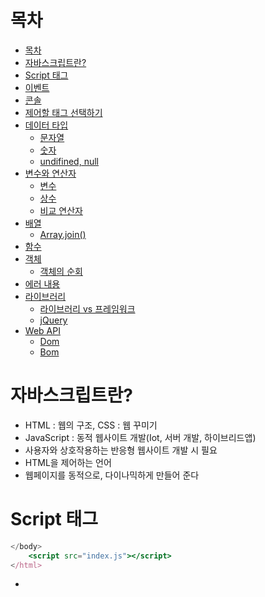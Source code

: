 # 목차
- [목차](#목차)
- [자바스크립트란?](#자바스크립트란?)
- [Script 태그](#Script-태그)
- [이벤트](#이벤트)
- [콘솔](#콘솔)
- [제어할 태그 선택하기](#제어할-태그-선택하기)
- [데이터 타입](#데이터-타입)
  - [문자열](#문자열)
  - [숫자](#숫자)
  - [undifined, null](#undifined,-null)
- [변수와 연산자](#변수와-연산자)
  - [변수](#변수)
  - [상수](#상수)
  - [비교 연산자](#비교-연산자)
- [배열](#배열)
  - [Array.join()](#Array.join())
- [함수](#함수)
- [객체](#객체)
  - [객체의 순회](#객체의-순회)
- [에러 내용](#에러-내용)
- [라이브러리](#라이브러리)
  - [라이브러리 vs 프레임워크](#라이브러리-vs-프레임워크)
  - [jQuery](#jQuery)
- [Web API](#Web-API)
  - [Dom](#Dom)
  - [Bom](#Bom)

# 자바스크립트란?

- HTML : 웹의 구조, CSS : 웹 꾸미기
- JavaScript : 동적 웹사이트 개발(Iot, 서버 개발, 하이브리드앱)
- 사용자와 상호작용하는 반응형 웹사이트 개발 시 필요
- HTML을 제어하는 언어
- 웹페이지를 동적으로, 다이나믹하게 만들어 준다

# Script 태그

```jsx
</body>
	<script src="index.js"></script>
</html>

```

- <script>태그를 사용하여 html 내부에서 javaScript 코드를 작성한다.
- js파일로 작성 후 <script> 태그 안에 src의 속성값으로 js파일을 입력하여 html파일과 연동한다.
- 캐시로 한번 js파일을 다운받으면 수정되기 전까지 저장해두기 때문에 자원을 절감할 수 있다.
- script태그는 body의 닫는 태그 뒤에 위치하는 것이 좋다.
- `document.write()` 웹에 표시, 동적인 결과 (HTML은 정적인 결과)
- `console.log();` 특정 변수 내 데이터 확인
- 우클릭 + 검사 or F12로 변수 데이터 확인
- 변수의 데이터를 웹 화면에 출력할 때 사용하는 명령어는 `document.write(변수명)`
- `document.writeln();`을 사용하면 출력값 사이에 공백을 넣을 수 있다.

# 이벤트

- `on~` 으로 시작하는 속성(이벤트)의 값으로는 항상 javascript가 와야 한다.
- js코드를 읽고 대기하다가, 이벤트가 일어났을 때 js코드를 해석하여 실행한다.
- 이를 통해 사용자와 상호작용 하는 웹을 만들 수 있다.

# 콘솔

- 개발자 도구의 Console을 이용하여 js코드를 실행시키면 웹 안에 삽입된 js처럼 동작한다.
- elements를 보며 Console을 동시에 보고싶으면 esc를 누른다.
- JS는 웹사이트를 만들 때 뿐만 아니라, 웹을 나의 필요에 따라 사용할 때에도 유용하다.
- 실행을 유보하고 싶을 때에는 `Shift+Enter`

# 제어할 태그 선택하기

- `on` 속성에서 value를 `document.querySelector('element')`로 선택한 후
- `.style` 로 이벤트 시 해당 element에 적용할 CSS를 설정
- `querySelector` 는 첫 번째로 등장하는 태그의 element를 선택하므로
- 태그의 모든 element를 선택하려면 `querySelectorAll('element')`
- element들을 노드리스트로 반환한다.

# 데이터 타입

- 8가지 데이터 타입이 있다.
    1. String : 문자열
    2. Number : 숫자
    3. Boolean : 불린
    4. Function : 함수
    5. Object : 객체
    6. Array : 배열
    7. undefined : 정의되지 않음
    8. null : 널

• **`typeof()`**는 피연산자의 자료형을 문자열로 리턴한다.

## 문자열

- 문자열 프로퍼티와 메소드

```jsx
let str1 = "Hello World";

str1.length; // 문자열 길이
str1.charAt(0); // 첫번째 문자 추출
str1.split(" "); // 공백 기준으로 문자 나눈 배열 출력
```

- 문자열 메소드 `repeat()`는 주어진 옵션의 count만큼 문자열을 반복하여 출력 `“*”.repeat(3) → “***”`
- 문자열 메소드 `indexOf()` 는 매개변수인 문자(열)의 위치를 반환
- 문자열에 상수를 곱하여 출력하는 게 불가. `“*” * 3 → NaN`
- `trim()` 메소드는 문자열의 좌우 공백을 없애준다.
- 문자열의 산술 연산은 덧셈은 문자를 더하고, 나머지는 숫자 연산을 한다.
- 문자열에서  역슬래시 \를 통해 따옴표를 문자로 사용 가능 `‘He \’s a boy’`

## 숫자

- Math 라이브러리 연산 메소드

```jsx
Math.abs() : 절댓값

Math.ceil() : 올림

Math.floor() : 내림

Math.random() : 임의의 숫자 출력
```

- 문자나 실수를 정수/실수로 변환하는 메소드

```jsx
parseInt() : 정수 형태로 변환

parseFloat() : 실수 형태로 변환
```

## undifined, null

- `undefined` : 변수 안에 데이터를 입력하지 않은 상태 (데이터가 없는 것)
- `null` : 개발자가 임의로 변수 안에 빈 데이터를 삽입한 상태(빈 데이터를 지정한 것)

```jsx
 var unde;
 var empty = null;
```


# 변수와 연산자

## 변수

- 값이 변할 수 있다.
- 대입 연산자를 통해 값을 설정할 수 있다.
- variable

## 상수

- 값이 변할 수 없다.
- constant

## 비교연산자

`==` , `!=` 은 단순 값비교, `===` , `!==`은 타입까지 비교

```jsx
console.log(10 == "10") // true;
console.log(10 != "10") // false;

console.log(10 === "10") // false;
console.log(10 !== "10") // true;
```

# 배열

- 배열은 대괄호 `[]`안에 선언, 순서대로 저장하며 인덱스 접근이 가능하다.

```jsx
let fruit = ["사과", "배", "포도"];

fruit.length; // 데이터 개수

fruit.push("딸기"); // 배열 뒤에 데이터 삽입
fruit.unshift("레몬"); // 배열 앞에 데이터 삽입

fruit.pop(); // 배열 뒤의 데이터 제거
fruit.shift(); // 배열 앞의 데이터 제거
```

## Array.join()

**join()** 메서드는 배열의 모든 요소를 연결해 하나의 문자열로 만든다.

> 예제
> 

```jsx
var arr = ['바람', '비', '물'];

console.log(arr.join());
// 바람,비,물
console.log(arr.join(''));
// 바람비물
console.log(arr.join('-'));
// 바람-비-물
```

객체나 딕셔너리의 key와 value를 설정할 때.

dictObj = {}

dictObj[’과일’] = ‘맛있다’; // {과일 : 맛있다} 로 저장됨

값에 접근할 때도 key로 value값 추출 가능

toLowerCase() 메소드는 모든 문자열을 소문자로 변환시켜 주는 메소드.

# 함수

```jsx
// 함수 선언
function func1() {
	connsole.log("func1");
}

// 함수 호출

func1();

```

- function 키워드를 통해 생성한다.
- on~속성에서 호출할 때 인자에 this를 전달하여 호출하는 element에 대한 정보 전달 가능.
- 함수에서는 이를 self 인자로 받아 구현한다.
- 언어의 함수들이 변수처럼 다루어질 때 ***일급 함수***를 가진다고 한다.
- JS는 일급 함수이므로 함수를 객체처럼 사용할 수 있다.
- **함수**를 변수에 할당할 수도 있고 객체에 추가할 수도 있으며 다른 **함수**에 인수로 전달하거나 **함수**에서 **함수**를 반환할 수도 있다
- 함수를 리턴하는 것과 함수의 결과값을 리턴하는 것은 다르다.
- 예를 들어 `return add()` 는 add함수의 결과값을 리턴 하고, `return add` 는 add함수를 리턴한다

# 객체

```jsx
let student = {
name : "damhyun",
age : 27,
skills : ["자바스크립트", "HTML", "CSS"],

sum : fucntion(num1, num2) { return num1 + num2; }
}
```

- 객체는 중괄호 `{}` 안에 선언
- 객체는 프로퍼티, 메서드 데이터로 구성
- 프로퍼티와 메소드를 선언할 때마다 `,`로 구분
- `.` 접근자로 프로퍼티와 메소드에 접근
- `.` 접근자에 대입메소드를 활용하여 프로퍼티와 메소드 저장 가능  `object.name = "이름"`
- `객체명.프로퍼티명` 같이 접근하거나, `객체명[”프로퍼티명”] `과 같이 접근가능
- 후자는 문자열이라 프로퍼티명에 띄어쓰기 가능
- 메소드 내부에서 `this` 키워드를 사용하여 객체 자신을 가리킬 수 있다.

## 객체의 순회

- `for .. in`반복문을 활용한다.

```jsx
for(let key in object) {
	console.log(key + " : " + object[key]);
}

// 객체의 프로퍼티와 메소드를 순회하며 출력한다.
```

# 에러 내용

Invalid left-hand side in assignment

부적절한 위치에서 할당 행위를 하려고 할 때 대표적인 발생하는 에러로서, 흔한 문법 오류이다.

가장 흔한 실수하는 부분이 논리연산자 부분에 변수 할당하려고 했을때 자주 발생한다.

```jsx
// 만일 a가 100이면 b에 값을 할당하는 조건단축문법a == 100 && b = 7// !! 논리값 에서 변수할당을 해서 에러Copy
```

해결책은 다음과 같다.

```jsx
a == 100 && (b = 7)// 괄호를 쳐서 실행문으로 만든다.
```

# 라이브러리

## 라이브러리 vs 프레임워크

- 라이브러리는 필요한 기능들을 모아놓은 플러그인
- 프레임워크는 특정한 프로그램을 만들기 위한 일종의 반제품
- 라이브러리는 내가 처음부터 구현하며 필요한 기능들을 가져다 쓰는 느낌이라면
- 프레임워크는 만들어진 틀 안에서 내가 기능구현만 수정하는 느낌

## jQuery

- 자바스크립트의 가장 대표적인 라이브러리
- 라이브러리를 다운로드 받아서 프로젝트 폴더에 import하거나
- CDN을 활용하여 script 태그의 src에 url을 입력한다.

# Web API

- JavaScript가 아닌, 브라우저에서 제공하는 window 전역 객체의 요소
- 개발자가 HTML문서나 브라우저의 elements들을 제어할 수 있게 해주는 API
- 모든 Node 객체는 EventTarget 인터페이스를 상속받으므로, addEvenetListener와 removeEventListener기능을 사용할 수 있다.

## DOM

- Document Object Model
- 문서에 대한 모든 내용을 담고 있는 객체
- HTML, XML문서의 프로그래밍 인터페이스
- 브라우저의 렌더링 엔진이 HTML을 해석(Parsing)해서 HTML의 구조를 노드 트리로 제공
- 확장자가 다른 JavaScript가 HTML과 CSS를 읽고 수정할 수 있는 건 DOM 때문
- document 노드는 DOM트리의 최상위에 존재하는 유일한 객체
- getElementsBytagName, getElementsByClassName, querySelectorAll 메소드를 주로 사용
- getElementsBytagName, getElementsByClassName은 HTML Collection 객체이며
- querySelectorAll 은 NodeList객체이다.
- HTML Collection 객체는 Live객체여서 Dom이 변경되면 자동으로 값을 변경
- NodeList 는 정적으로 과거의 값 유지
- 둘 다 for문 반복이 가능하지만, HTML Collection은 forEach 사용이 불가능
- 노드 객체의 상태 변경과 상관없이 사용하려면 둘 다 스프레드 연산자로 배열로 변환 후 사용하는 것을 권장

## BOM

- Browser Object Model
- 웹 브라우저 환경의 다양한 기능을 객체처럼 다루는 모델
- 브라우저 버튼, URL, 주소입력창, 타이틀바 등
- 정의된 표준이 없어 브라우저마다 세부사항이 다르다.
- window는 최상위 객체이기 때문에 생략이 가능하다.
